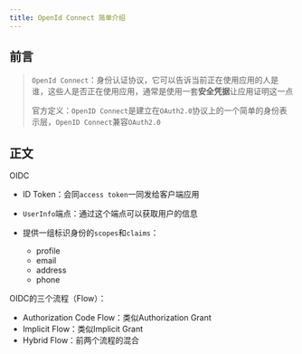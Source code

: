 ```yaml
---
title: OpenId Connect 简单介绍
---
```

## 前言

> `OpenId Connect`：身份认证协议，它可以告诉当前正在使用应用的人是谁，这些人是否正在使用应用，通常是使用一套**安全凭据**让应用证明这一点
>
> 官方定义：`OpenID Connect`是建立在`OAuth2.0`协议上的一个简单的身份表示层，`OpenID Connect`兼容`OAuth2.0`

## 正文

OIDC

+ ID Token：会同`access token`一同发给客户端应用

+ `UserInfo`端点：通过这个端点可以获取用户的信息

+ 提供一组标识身份的`scopes`和`claims`：
  + profile
  + email
  + address
  + phone

OIDC的三个流程（Flow）：

+ Authorization Code Flow：类似Authorization Grant
+ Implicit Flow：类似Implicit Grant
+ Hybrid Flow：前两个流程的混合